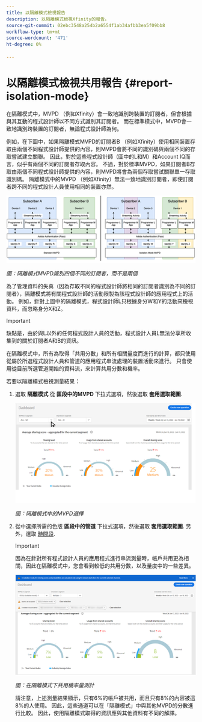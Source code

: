 ```yaml
---
title: 以隔離模式檢視報告
description: 以隔離模式檢視Xfinity的報告。
source-git-commit: 02ebc3548a254b2a6554f1ab34afbb3ea5f09bb8
workflow-type: tm+mt
source-wordcount: '471'
ht-degree: 0%

---
```


# 以隔離模式檢視共用報告 {#report-isolation-mode}

在隔離模式中，MVPD （例如Xfinity）會一致地識別跨裝置的訂閱者，但會根據與其互動的程式設計師以不同方式識別其訂閱者。 而在標準模式中，MVPD會一致地識別跨裝置的訂閱者，無論程式設計師為何。

例如，在下圖中，如果隔離模式MVPD的訂閱者B （例如Xfinity）使用相同裝置存取由兩個不同程式設計師提供的內容，則MVPD會將不同的識別碼與兩個不同的存取嘗試建立關聯。 因此，對於這些程式設計師（圖中的L和M）和Account IQ而言，似乎有兩個不同的訂閱者存取內容。 不過，對於標準MVPD，如果訂閱者B存取由兩個不同程式設計師提供的內容，則MVPD將會為兩個存取嘗試關聯單一存取識別碼。 隔離模式中的MVPD （例如Xfinity）無法一致地識別訂閱者，即使訂閱者跨不同的程式設計人員使用相同的裝置亦然。

![](assets/isolation-diff-new.png)

*圖：隔離模式MVPD識別四個不同的訂閱者，而不是兩個*

為了管理資料的失真（因為存取不同的程式設計師將相同的訂閱者識別為不同的訂閱者），隔離模式將有關程式設計師的活動限製為該程式設計師的應用程式上的活動。 例如，針對上圖中的隔離模式，程式設計師L只根據身分W和Y的活動來檢視資料，而忽略身分X和Z。

>[!IMPORTANT]
>
> 缺點是，由於與L以外的任何程式設計人員的活動，程式設計人員L無法分享所收集到的關於訂閱者A和B的資訊。

在隔離模式中，所有為取得「共用分數」和所有相關量度而進行的計算，都只使用從屬於所選程式設計人員和管道的應用程式串流處理的裝置活動來進行。
只會使用從目前所選管道開始的資料流，來計算共用分數和機率。

若要以隔離模式檢視測量結果：

1. 選取 **隔離模式** 從 **區段中的MVPD** 下拉式選項，然後選取 **套用選取範圍**.

   ![](assets/xfinity-in-segment.gif)

   *圖：隔離模式中的MVPD選擇*

1. 從中選擇所需的色版 **區段中的管道** 下拉式選項，然後選取 **套用選取範圍**. 另外，選取 [時間段](/help/AccountIQ/product-concepts.md#granularity-def).

   >[!IMPORTANT]
   >
   >因為在針對所有程式設計人員的應用程式進行串流測量時，帳戶共用更為相關，因此在隔離模式中，您會看到較低的共用分數，以及量度中的一些差異。

   ![](assets/aggregate-sharing-isolation.png)

   *圖：在隔離模式下共用機率量測計*

   請注意，上述測量結果顯示，只有6%的帳戶被共用，而且只有8%的內容被這8%的人使用。 因此，這些通道可以在「隔離模式」中與其他MVPD的分數進行比較。 因此，使用隔離模式取得的資訊應與其他資料有不同的解譯。
